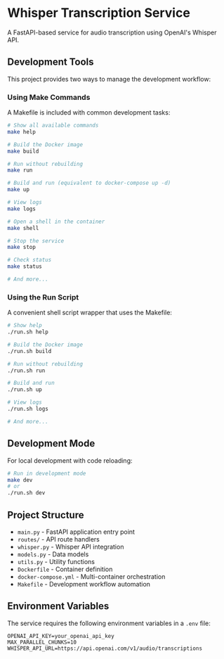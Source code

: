 # Whisper Transcription Service

A FastAPI-based service for audio transcription using OpenAI's Whisper API.

## Development Tools

This project provides two ways to manage the development workflow:

### Using Make Commands

A Makefile is included with common development tasks:

```bash
# Show all available commands
make help

# Build the Docker image
make build

# Run without rebuilding
make run

# Build and run (equivalent to docker-compose up -d)
make up

# View logs
make logs

# Open a shell in the container
make shell

# Stop the service
make stop

# Check status
make status

# And more...
```

### Using the Run Script

A convenient shell script wrapper that uses the Makefile:

```bash
# Show help
./run.sh help

# Build the Docker image
./run.sh build

# Run without rebuilding
./run.sh run

# Build and run
./run.sh up

# View logs
./run.sh logs

# And more...
```

## Development Mode

For local development with code reloading:

```bash
# Run in development mode
make dev
# or
./run.sh dev
```

## Project Structure

- `main.py` - FastAPI application entry point
- `routes/` - API route handlers
- `whisper.py` - Whisper API integration
- `models.py` - Data models
- `utils.py` - Utility functions
- `Dockerfile` - Container definition
- `docker-compose.yml` - Multi-container orchestration
- `Makefile` - Development workflow automation

## Environment Variables

The service requires the following environment variables in a `.env` file:

```
OPENAI_API_KEY=your_openai_api_key
MAX_PARALLEL_CHUNKS=10
WHISPER_API_URL=https://api.openai.com/v1/audio/transcriptions
``` 